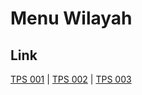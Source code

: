 # Menu Wilayah

## Link

[TPS 001](https://github.com/gigit-pemilu/pemilu-2024-82-maluku-utara/tree/main/pilpres/hitung-suara/sub/82-maluku-utara/sub/02-halmahera-tengah/sub/03-pulau-gebe/sub/2007-elfanun/sub/001-tps)
 | 
[TPS 002](https://github.com/gigit-pemilu/pemilu-2024-82-maluku-utara/tree/main/pilpres/hitung-suara/sub/82-maluku-utara/sub/02-halmahera-tengah/sub/03-pulau-gebe/sub/2007-elfanun/sub/002-tps)
 | 
[TPS 003](https://github.com/gigit-pemilu/pemilu-2024-82-maluku-utara/tree/main/pilpres/hitung-suara/sub/82-maluku-utara/sub/02-halmahera-tengah/sub/03-pulau-gebe/sub/2007-elfanun/sub/003-tps)

